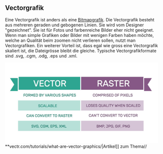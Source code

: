 ## Vectorgrafik
Eine Vectorgrafik ist anders als eine [Bitmapgrafik](/wiki/divers/bitmapgrafik). Die Vectorgrafik besteht aus mehreren geraden und gebogenen Linien. Sie wird vom Designer "gezeichnet". Sie ist für Fotos und farbenreiche Bilder eher nicht geeignet. Wenn man simple Grafiken oder Bilder mit wenigen Farben haben möchte, welche an Qualität beim zoomen nicht verlieren sollen, nutzt man Vectorgrafiken. Ein weiterer Vorteil ist, dass egal wie gross eine Vectorgrafik skaliert ist, die Dateigrösse bleibt die gleiche. Typische Vectorgrafikformate sind .svg, .cgm, .odg, .eps und .xml.





![No alt text available](/wiki/divers/vector-vs-raster-table.jpg)
**vectr.com/tutorials/what-are-vector-graphics/|Artikel]] zum Thema//